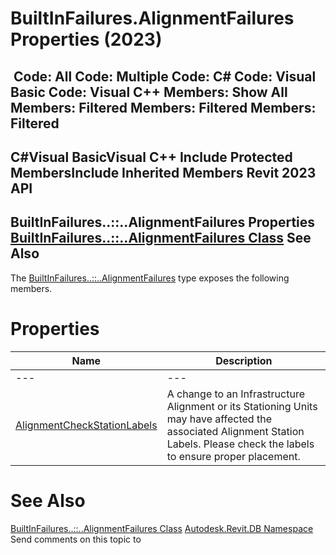 # BuiltInFailures.AlignmentFailures Properties (2023)

﻿
 Code: All Code: Multiple Code: C# Code: Visual Basic Code: Visual C++  Members: Show All Members: Filtered Members: Filtered Members: Filtered   
---  
C#Visual BasicVisual C++
Include Protected MembersInclude Inherited Members
Revit 2023 API  
---  
BuiltInFailures..::..AlignmentFailures Properties  
[BuiltInFailures..::..AlignmentFailures Class](3cc426b3-e4e1-dbe8-1130-9a79c9541bfa.md "BuiltInFailures.AlignmentFailures Class") See Also  
---  
The [BuiltInFailures..::..AlignmentFailures](3cc426b3-e4e1-dbe8-1130-9a79c9541bfa.md "BuiltInFailures.AlignmentFailures Class") type exposes the following members.
# Properties
| Name | Description |
| --- | --- |
| --- | --- | --- |
| [AlignmentCheckStationLabels](8b6b2e80-a817-5c50-30dd-d58feb07bef5.md "AlignmentCheckStationLabels Property") | A change to an Infrastructure Alignment or its Stationing Units may have affected the associated Alignment Station Labels. Please check the labels to ensure proper placement. |

# See Also
[BuiltInFailures..::..AlignmentFailures Class](3cc426b3-e4e1-dbe8-1130-9a79c9541bfa.md "BuiltInFailures.AlignmentFailures Class")
[Autodesk.Revit.DB Namespace](87546ba7-461b-c646-cbb1-2cb8f5bff8b2.md "Autodesk.Revit.DB Namespace")
Send comments on this topic to 